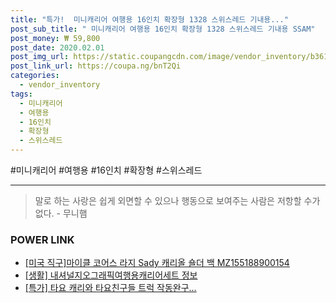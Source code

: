 ```yaml
--- 
title: "특가!  미니캐리어 여행용 16인치 확장형 1328 스위스레드 기내용..." 
post_sub_title: " 미니캐리어 여행용 16인치 확장형 1328 스위스레드 기내용 SSAM" 
post_money: ₩ 59,800 
post_date: 2020.02.01 
post_img_url: https://static.coupangcdn.com/image/vendor_inventory/b361/70b7a38b30e7f3b40a74f564830909e895ce48eff9854d915e088a3cf913.jpg 
post_link_url: https://coupa.ng/bnT2Qi 
categories: 
  - vendor_inventory 
tags: 
  - 미니캐리어 
  - 여행용 
  - 16인치 
  - 확장형 
  - 스위스레드 
--- 
```

  #미니캐리어 #여행용 #16인치 #확장형 #스위스레드 
<hr> 

> 말로 하는 사랑은 쉽게 외면할 수 있으나 행동으로 보여주는 사람은 저항할 수가 없다. - 무니햄 


### POWER LINK

* <a href="https://blog.naver.com/santokki14/221781887563" target="_blank">[미국 직구]마이클 코어스 라지 Sady 캐리올 숄더 백 MZ155188900154</a>
* <a href="https://blog.naver.com/fash111/221767540410" target="_blank"> [생활] 내셔널지오그래픽여행용캐리어세트 정보 </a>
* <a href="https://blog.naver.com/sakai111/221792417314" target="_blank">[특가] 타요 캐리와 타요친구들 트럭 작동완구...</a>
